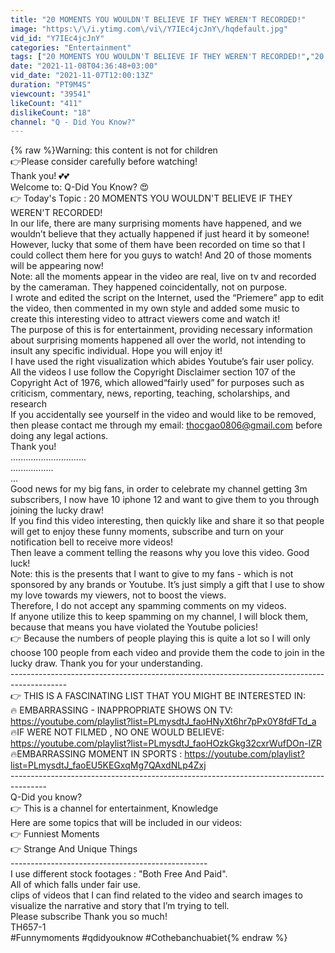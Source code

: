 ```yaml
---
title: "20 MOMENTS YOU WOULDN'T BELIEVE IF THEY WEREN'T RECORDED!"
image: "https:\/\/i.ytimg.com\/vi\/Y7IEc4jcJnY\/hqdefault.jpg"
vid_id: "Y7IEc4jcJnY"
categories: "Entertainment"
tags: ["20 MOMENTS YOU WOULDN'T BELIEVE IF THEY WEREN'T RECORDED!","20 MOMENTS IF THESE MOMENTS WERE NOT FILMED NO ONE WOULD BELIEVE IT!","Weirdest Unexpected Moments;"]
date: "2021-11-08T04:36:48+03:00"
vid_date: "2021-11-07T12:00:13Z"
duration: "PT9M4S"
viewcount: "39541"
likeCount: "411"
dislikeCount: "18"
channel: "Q - Did You Know?"
---
```

{% raw %}Warning: this content is not for children<br />👉Please consider carefully before watching! <br />Thank you! 💕💕<br />Welcome to:  Q-Did You Know? 😍 <br />👉 Today's Topic : 20 MOMENTS YOU WOULDN'T BELIEVE IF THEY WEREN'T RECORDED!<br />In our life, there are many surprising moments have happened, and we wouldn’t believe that they actually happened if just heard it by someone!<br />However, lucky that some of them have been recorded on time so that I could collect them here for you guys to watch! And 20 of those moments will be appearing now!<br />Note: all the moments appear in the video are real, live on tv and recorded by the cameraman. They happened coincidentally, not on purpose. <br />I wrote and edited the script on the Internet, used the “Priemere” app to edit the video, then commented in my own style and added some music to create this interesting video to attract viewers come and watch it!<br />The purpose of this is for entertainment, providing necessary information about surprising moments happened all over the world, not intending to insult any specific individual. Hope you will enjoy it!<br />I have used the right visualization which abides Youtube’s fair user policy. All the videos I use follow the Copyright Disclaimer section 107 of the Copyright Act of 1976, which allowed“fairly used” for purposes such as criticism, commentary, news, reporting, teaching, scholarships, and research<br />If you accidentally see yourself in the video and would like to be removed, then please contact me through my email: thocgao0806@gmail.com before doing any legal actions.<br />Thank you!<br />..............................<br />.................<br />...<br />Good news for my big fans, in order to celebrate my channel getting 3m subscribers, I now have 10 iphone 12 and want to give them to you through joining the lucky draw!<br />If you find this video interesting, then quickly like and share it so that people will get to enjoy these funny moments, subscribe and turn on your notification bell to receive more videos!<br />Then leave a comment telling the reasons why you love this video. Good luck!<br />Note: this is the presents that I want to give to my fans - which is not sponsored by any brands or Youtube. It’s just simply a gift that I use to show my love towards my viewers, not to boost the views. <br />Therefore, I do not accept any spamming comments on my videos.<br />If anyone utilize this to keep spamming on my channel, I will block them, because that means you have violated the Youtube policies!<br />👉 Because the numbers of people playing this is quite a lot so I will only choose 100 people from each video and provide them the code to join in the lucky draw. Thank you for your understanding.<br />--------------------------------------------------------------------------------------------<br />👉 THIS IS A FASCINATING LIST THAT YOU MIGHT BE INTERESTED IN:<br />🔥 EMBARRASSING - INAPPROPRIATE SHOWS ON TV: <br /> <a rel="nofollow" target="blank" href="https://youtube.com/playlist?list=PLmysdtJ_faoHNyXt6hr7pPx0Y8fdFTd_a">https://youtube.com/playlist?list=PLmysdtJ_faoHNyXt6hr7pPx0Y8fdFTd_a</a><br />🔥IF WERE NOT FILMED , NO ONE WOULD BELIEVE: <br /><a rel="nofollow" target="blank" href="https://youtube.com/playlist?list=PLmysdtJ_faoHOzkGkg32cxrWufDOn-IZR">https://youtube.com/playlist?list=PLmysdtJ_faoHOzkGkg32cxrWufDOn-IZR</a><br />🔥EMBARRASSING MOMENT IN SPORTS : <a rel="nofollow" target="blank" href="https://youtube.com/playlist?list=PLmysdtJ_faoEU5KEGxqMg7QAxdNLp4Zxj">https://youtube.com/playlist?list=PLmysdtJ_faoEU5KEGxqMg7QAxdNLp4Zxj</a>                                        <br />---------------------------------------------------------------------------------------<br />Q-Did you know?   <br />👉 This is a channel for entertainment, Knowledge<br />Here are some topics that will be included in our videos:<br />👉  Funniest Moments<br />👉  Strange And Unique Things<br />-------------------------------------------------<br />I use different stock footages : &quot;Both Free And Paid&quot;. <br />All of which falls under fair use. <br />clips of videos that I can find related to the video and search images to visualize the narrative and story that I’m trying to tell.<br />Please subscribe  Thank you so much!<br />TH657-1<br />#Funnymoments #qdidyouknow #Cothebanchuabiet{% endraw %}
